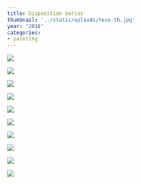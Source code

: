 ```yaml
---
title: Disposition Series
thumbnail: '../static/uploads/hose-th.jpg'
year: "2018"
categories:
- painting
---
```



![](https://res.cloudinary.com/df2ebjhsp/image/upload/c_scale,w_800,dpr_auto,f_auto,q_auto:low/v1560476280/26.jpg)

![](https://res.cloudinary.com/df2ebjhsp/image/upload/c_scale,w_800,dpr_auto,f_auto,q_auto:low/v1560476280/27.jpg)

![](https://res.cloudinary.com/df2ebjhsp/image/upload/c_scale,w_800,dpr_auto,f_auto,q_auto:low/v1560476283/23.jpg)


![](https://res.cloudinary.com/df2ebjhsp/image/upload/c_scale,w_800,dpr_auto,f_auto,q_auto:low/v1560476280/32.jpg)

![](https://res.cloudinary.com/df2ebjhsp/image/upload/c_scale,w_800,dpr_auto,f_auto,q_auto:low/v1560476283/21.jpg)


![](https://res.cloudinary.com/df2ebjhsp/image/upload/c_scale,w_800,dpr_auto,f_auto,q_auto:low/v1560476280/28.jpg)

![](https://res.cloudinary.com/df2ebjhsp/image/upload/c_scale,w_800,dpr_auto,f_auto,q_auto:low/v1560476283/29.jpg)


![](https://res.cloudinary.com/df2ebjhsp/image/upload/c_scale,w_800,dpr_auto,f_auto,q_auto:low/v1560476280/25.jpg)

![](https://res.cloudinary.com/df2ebjhsp/image/upload/c_scale,w_800,dpr_auto,f_auto,q_auto:low/v1560476283/24.jpg)

![](https://res.cloudinary.com/df2ebjhsp/image/upload/c_scale,w_800,dpr_auto,f_auto,q_auto:low/v1560476280/03.jpg)
